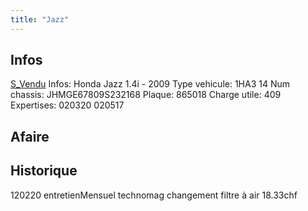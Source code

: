 ```yaml
---
title: "Jazz"
---
```


## Infos
[S_Vendu](notes/statut/S_Vendu.md)
Infos: Honda Jazz 1.4i - 2009
Type vehicule: 1HA3 14
Num chassis: JHMGE67809S232168
Plaque: 865018
Charge utile: 409
Expertises: 020320 020517

## Afaire 

## Historique
120220 entretienMensuel technomag changement filtre à air 18.33chf